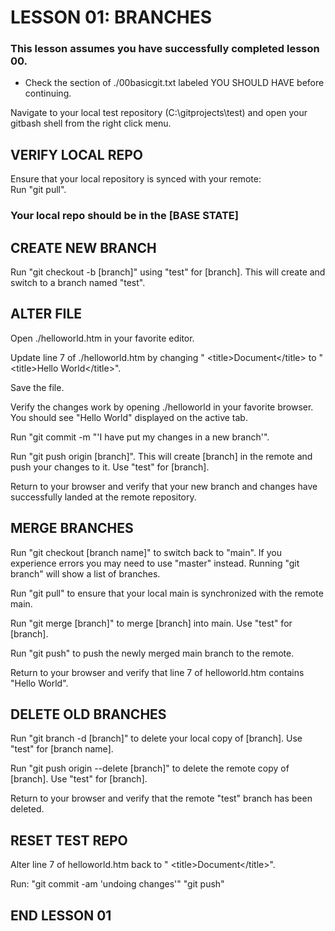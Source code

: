 # LESSON 01: BRANCHES

### This lesson assumes you have successfully completed lesson 00.
- Check the section of ./00basicgit.txt labeled YOU SHOULD HAVE before continuing.

Navigate to your local test repository (C:\gitprojects\test) and open your gitbash shell from the right click menu.

## VERIFY LOCAL REPO

Ensure that your local repository is synced with your remote:<br/>
 Run "git pull".

### Your local repo should be in the [BASE STATE]

## CREATE NEW BRANCH

Run "git checkout -b [branch]" using "test" for [branch].
 This will create and switch to a branch named "test".

## ALTER FILE

Open ./helloworld.htm in your favorite editor.

Update line 7 of ./helloworld.htm by changing "  &lt;title>Document&lt;/title> to "  &lt;title>Hello World&lt;/title>".

Save the file.

Verify the changes work by opening ./helloworld in your favorite browser.
 You should see "Hello World" displayed on the active tab.

Run "git commit -m "'I have put my changes in a new branch'".

Run "git push origin [branch]". This will create [branch] in the remote and push your changes to it. Use "test" for [branch].

Return to your browser and verify that your new branch and changes have successfully landed at the remote repository.

## MERGE BRANCHES

Run "git checkout [branch name]" to switch back to "main". If you experience errors you may need to use "master" instead.
 Running "git branch" will show a list of branches.

Run "git pull" to ensure that your local main is synchronized with the remote main.

Run "git merge [branch]" to merge [branch] into main. Use "test" for [branch].

Run "git push" to push the newly merged main branch to the remote.

Return to your browser and verify that line 7 of helloworld.htm contains "Hello World".

## DELETE OLD BRANCHES

Run "git branch -d [branch]" to delete your local copy of [branch]. Use "test" for [branch name].

Run "git push origin --delete [branch]" to delete the remote copy of [branch]. Use "test" for [branch].

Return to your browser and verify that the remote "test" branch has been deleted.

## RESET TEST REPO

Alter line 7 of helloworld.htm back to "  &lt;title>Document&lt;/title>".

Run:
 "git commit -am 'undoing changes'"
 "git push"

## END LESSON 01
